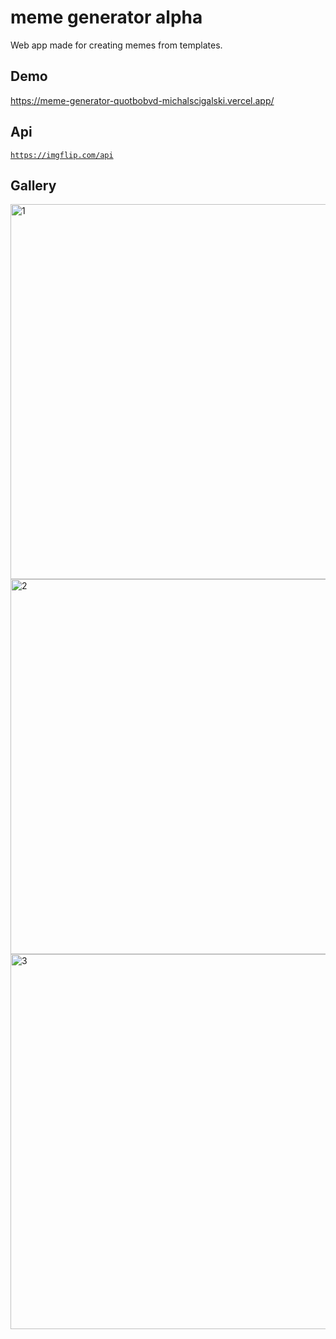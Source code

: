 # meme generator alpha

Web app made for creating memes from templates.

## Demo
https://meme-generator-quotbobvd-michalscigalski.vercel.app/

## Api
<code>https://imgflip.com/api</code>

## Gallery
<img width="600" alt="1" src="https://user-images.githubusercontent.com/38386731/165708197-20f90503-547b-4bb2-9211-d534a5798a30.png">
<img width="600" alt="2" src="https://user-images.githubusercontent.com/38386731/165708347-10787503-cc34-45e9-93e7-019bc194ccbc.png">
<img width="600" alt="3" src="https://user-images.githubusercontent.com/38386731/165708371-4e62ad01-6da0-4bf9-b5df-0d30fc2d8b5b.png">
